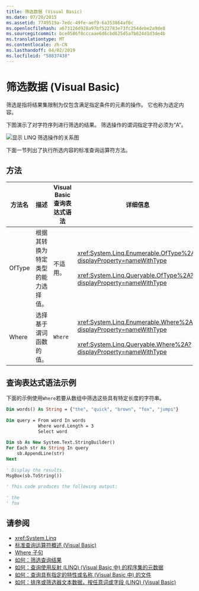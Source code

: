 ```yaml
---
title: 筛选数据 (Visual Basic)
ms.date: 07/20/2015
ms.assetid: 7749519a-7edc-49fe-aef9-6a353864af6c
ms.openlocfilehash: a673126d928a97bf522783e73fc254debe2a9de8
ms.sourcegitcommit: bce0586f0cccaae6d6cbd625d5a7b824d1d3de4b
ms.translationtype: MT
ms.contentlocale: zh-CN
ms.lasthandoff: 04/02/2019
ms.locfileid: "58837438"
---
```

# <a name="filtering-data-visual-basic"></a>筛选数据 (Visual Basic)
筛选是指将结果集限制为仅包含满足指定条件的元素的操作。 它也称为选定内容。  
  
 下图演示了对字符序列进行筛选的结果。 筛选操作的谓词指定字符必须为“A”。  
  
 ![显示 LINQ 筛选操作的关系图](./media/filtering-data/linq-filter-operation.png)  
  
 下面一节列出了执行所选内容的标准查询运算符方法。  
  
## <a name="methods"></a>方法  
  
|方法名|描述|Visual Basic 查询表达式语法|详细信息|  
|-----------------|-----------------|------------------------------------------|----------------------|  
|OfType|根据其转换为特定类型的能力选择值。|不适用。|<xref:System.Linq.Enumerable.OfType%2A?displayProperty=nameWithType><br /><br /> <xref:System.Linq.Queryable.OfType%2A?displayProperty=nameWithType>|  
|Where|选择基于谓词函数的值。|`Where`|<xref:System.Linq.Enumerable.Where%2A?displayProperty=nameWithType><br /><br /> <xref:System.Linq.Queryable.Where%2A?displayProperty=nameWithType>|  
  
## <a name="query-expression-syntax-example"></a>查询表达式语法示例  
 下面的示例使用`Where`若要从数组中筛选这些具有特定长度的字符串。  
  
```vb  
Dim words() As String = {"the", "quick", "brown", "fox", "jumps"}  
  
Dim query = From word In words   
            Where word.Length = 3   
            Select word  
  
Dim sb As New System.Text.StringBuilder()  
For Each str As String In query  
    sb.AppendLine(str)  
Next  
  
' Display the results.  
MsgBox(sb.ToString())  
  
' This code produces the following output:  
  
' the  
' fox  
```  
  
## <a name="see-also"></a>请参阅

- <xref:System.Linq>
- [标准查询运算符概述 (Visual Basic)](../../../../visual-basic/programming-guide/concepts/linq/standard-query-operators-overview.md)
- [Where 子句](../../../../visual-basic/language-reference/queries/where-clause.md)
- [如何：筛选查询结果](../../../../visual-basic/programming-guide/language-features/linq/how-to-filter-query-results-by-using-linq.md)
- [如何：查询使用反射 (LINQ) (Visual Basic 中) 的程序集的元数据](../../../../visual-basic/programming-guide/concepts/linq/how-to-query-an-assembly-s-metadata-with-reflection-linq.md)
- [如何：查询具有指定的特性或名称 (Visual Basic 中) 的文件](../../../../visual-basic/programming-guide/concepts/linq/how-to-query-for-files-with-a-specified-attribute-or-name.md)
- [如何：排序或筛选器文本数据，按任意词或字段 (LINQ) (Visual Basic)](../../../../visual-basic/programming-guide/concepts/linq/how-to-sort-or-filter-text-data-by-any-word-or-field-linq.md)
